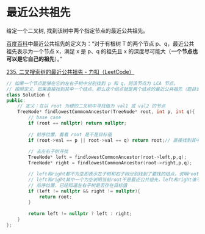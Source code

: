 # 最近公共祖先

给定一个二叉树, 找到该树中两个指定节点的最近公共祖先。

[百度百科](https://baike.baidu.com/item/最近公共祖先/8918834?fr=aladdin)中最近公共祖先的定义为：“对于有根树 T 的两个节点 p、q，最近公共祖先表示为一个节点 x，满足 x 是 p、q 的祖先且 x 的深度尽可能大（**一个节点也可以是它自己的祖先**）。”

[235. 二叉搜索树的最近公共祖先 - 力扣（LeetCode）](https://leetcode.cn/problems/lowest-common-ancestor-of-a-binary-search-tree/description/)

```c++
// 如果一个节点能够在它的左右子树中分别找到 p 和 q，则该节点为 LCA 节点。
// 按照定义，如果直接找到其中一个结点，那么这个结点就是两个结点的最近公共祖先（题目说p,q一定存在树中）
class Solution {
public:
    // 定义：在以 root 为根的二叉树中寻找值为 val1 或 val2 的节点
    TreeNode* findlowestCommonAncestor(TreeNode* root, int p, int q){
        // base case
        if (root == nullptr) return nullptr;
        
        // 前序位置，看看 root 是不是目标值
        if (root->val == p || root->val == q) return root;// 直接找到其中一个结点
        
        // 去左右子树寻找
        TreeNode* left = findlowestCommonAncestor(root->left,p,q);
        TreeNode* right = findlowestCommonAncestor(root->right,p,q);

        // left和right都不为空即表示左子树和右子树分别找到了要找的结点，说明root是最近公共祖先
        // left和right其中一个为空说明当前root不是最近公共祖先，left和right谁不为空设就是最近公共祖先
        // 后序位置，已经知道左右子树是否存在目标值
        if (left != nullptr && right != nullptr){
            return root;
        }
        
        return left != nullptr ? left : right;
    }
};
```




